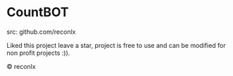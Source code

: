 # CountBOT
src: github.com/reconlx

Liked this project leave a star, project is free to use and can be modified for non profit projects :)). 

© reconlx